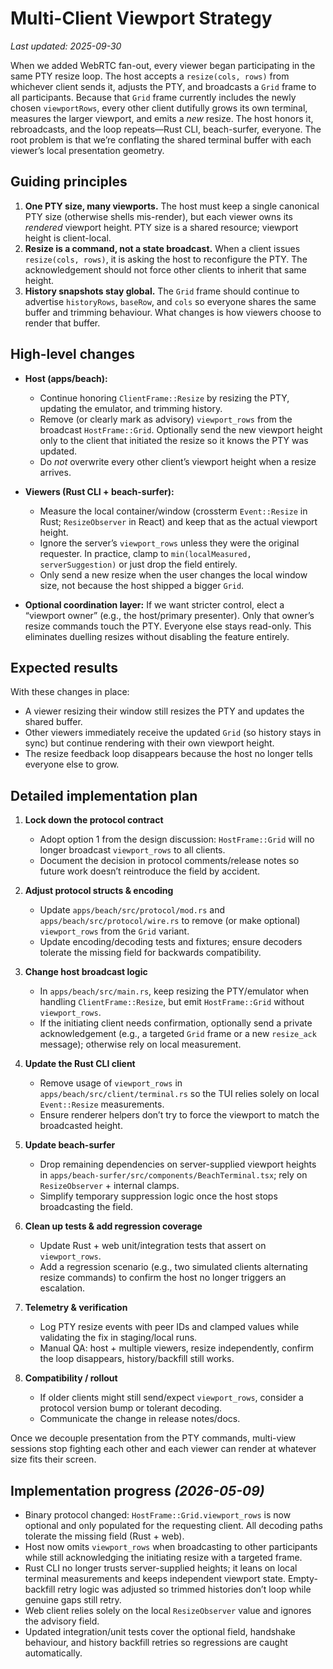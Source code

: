 # Multi-Client Viewport Strategy

_Last updated: 2025-09-30_

When we added WebRTC fan-out, every viewer began participating in the same PTY resize loop. The host accepts a `resize(cols, rows)` from whichever client sends it, adjusts the PTY, and broadcasts a `Grid` frame to all participants. Because that `Grid` frame currently includes the newly chosen `viewportRows`, every other client dutifully grows its own terminal, measures the larger viewport, and emits a *new* resize. The host honors it, rebroadcasts, and the loop repeats—Rust CLI, beach-surfer, everyone. The root problem is that we’re conflating the shared terminal buffer with each viewer’s local presentation geometry.

## Guiding principles

1. **One PTY size, many viewports.** The host must keep a single canonical PTY size (otherwise shells mis-render), but each viewer owns its *rendered* viewport height. PTY size is a shared resource; viewport height is client-local.
2. **Resize is a command, not a state broadcast.** When a client issues `resize(cols, rows)`, it is asking the host to reconfigure the PTY. The acknowledgement should not force other clients to inherit that same height.
3. **History snapshots stay global.** The `Grid` frame should continue to advertise `historyRows`, `baseRow`, and `cols` so everyone shares the same buffer and trimming behaviour. What changes is how viewers choose to render that buffer.

## High-level changes

- **Host (apps/beach):**
  - Continue honoring `ClientFrame::Resize` by resizing the PTY, updating the emulator, and trimming history.
  - Remove (or clearly mark as advisory) `viewport_rows` from the broadcast `HostFrame::Grid`. Optionally send the new viewport height only to the client that initiated the resize so it knows the PTY was updated.
  - Do *not* overwrite every other client’s viewport height when a resize arrives.

- **Viewers (Rust CLI + beach-surfer):**
  - Measure the local container/window (crossterm `Event::Resize` in Rust; `ResizeObserver` in React) and keep that as the actual viewport height.
  - Ignore the server’s `viewport_rows` unless they were the original requester. In practice, clamp to `min(localMeasured, serverSuggestion)` or just drop the field entirely.
  - Only send a new resize when the user changes the local window size, not because the host shipped a bigger `Grid`.

- **Optional coordination layer:** If we want stricter control, elect a “viewport owner” (e.g., the host/primary presenter). Only that owner’s resize commands touch the PTY. Everyone else stays read-only. This eliminates duelling resizes without disabling the feature entirely.

## Expected results

With these changes in place:

- A viewer resizing their window still resizes the PTY and updates the shared buffer.
- Other viewers immediately receive the updated `Grid` (so history stays in sync) but continue rendering with their own viewport height.
- The resize feedback loop disappears because the host no longer tells everyone else to grow.

## Detailed implementation plan

1. **Lock down the protocol contract**
   - Adopt option 1 from the design discussion: `HostFrame::Grid` will no longer broadcast `viewport_rows` to all clients.
   - Document the decision in protocol comments/release notes so future work doesn’t reintroduce the field by accident.

2. **Adjust protocol structs & encoding**
   - Update `apps/beach/src/protocol/mod.rs` and `apps/beach/src/protocol/wire.rs` to remove (or make optional) `viewport_rows` from the `Grid` variant.
   - Update encoding/decoding tests and fixtures; ensure decoders tolerate the missing field for backwards compatibility.

3. **Change host broadcast logic**
   - In `apps/beach/src/main.rs`, keep resizing the PTY/emulator when handling `ClientFrame::Resize`, but emit `HostFrame::Grid` without `viewport_rows`.
   - If the initiating client needs confirmation, optionally send a private acknowledgement (e.g., a targeted `Grid` frame or a new `resize_ack` message); otherwise rely on local measurement.

4. **Update the Rust CLI client**
   - Remove usage of `viewport_rows` in `apps/beach/src/client/terminal.rs` so the TUI relies solely on local `Event::Resize` measurements.
   - Ensure renderer helpers don’t try to force the viewport to match the broadcasted height.

5. **Update beach-surfer**
   - Drop remaining dependencies on server-supplied viewport heights in `apps/beach-surfer/src/components/BeachTerminal.tsx`; rely on `ResizeObserver` + internal clamps.
   - Simplify temporary suppression logic once the host stops broadcasting the field.

6. **Clean up tests & add regression coverage**
   - Update Rust + web unit/integration tests that assert on `viewport_rows`.
   - Add a regression scenario (e.g., two simulated clients alternating resize commands) to confirm the host no longer triggers an escalation.

7. **Telemetry & verification**
   - Log PTY resize events with peer IDs and clamped values while validating the fix in staging/local runs.
   - Manual QA: host + multiple viewers, resize independently, confirm the loop disappears, history/backfill still works.

8. **Compatibility / rollout**
   - If older clients might still send/expect `viewport_rows`, consider a protocol version bump or tolerant decoding.
   - Communicate the change in release notes/docs.

Once we decouple presentation from the PTY commands, multi-view sessions stop fighting each other and each viewer can render at whatever size fits their screen.

## Implementation progress _(2026-05-09)_

- Binary protocol changed: `HostFrame::Grid.viewport_rows` is now optional and only populated for the requesting client. All decoding paths tolerate the missing field (Rust + web).
- Host now omits `viewport_rows` when broadcasting to other participants while still acknowledging the initiating resize with a targeted frame.
- Rust CLI no longer trusts server-supplied heights; it leans on local terminal measurements and keeps independent viewport state. Empty-backfill retry logic was adjusted so trimmed histories don’t loop while genuine gaps still retry.
- Web client relies solely on the local `ResizeObserver` value and ignores the advisory field.
- Updated integration/unit tests cover the optional field, handshake behaviour, and history backfill retries so regressions are caught automatically.
